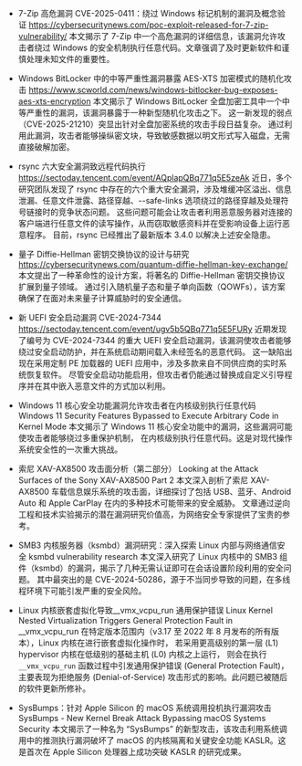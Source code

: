 - 7-Zip 高危漏洞 CVE-2025-0411：绕过 Windows 标记机制的漏洞及概念验证
https://cybersecuritynews.com/poc-exploit-released-for-7-zip-vulnerability/
本文揭示了 7-Zip 中一个高危漏洞的详细信息，该漏洞允许攻击者绕过 Windows 的安全机制执行任意代码。文章强调了及时更新软件和谨慎处理未知文件的重要性。

- Windows BitLocker 中的中等严重性漏洞暴露 AES-XTS 加密模式的随机化攻击
https://www.scworld.com/news/windows-bitlocker-bug-exposes-aes-xts-encryption
本文揭示了 Windows BitLocker 全盘加密工具中一个中等严重性的漏洞，该漏洞暴露于一种新型随机化攻击之下。
这一新发现的弱点（CVE-2025-21210）突显出针对全盘加密系统的攻击手段日益复杂。
通过利用此漏洞，攻击者能够操纵密文块，导致敏感数据以明文形式写入磁盘，无需直接破解加密。

- rsync 六大安全漏洞致远程代码执行
https://sectoday.tencent.com/event/AQplapQBq771q5E5zeAk
近日，多个研究团队发现了 rsync 中存在的六个重大安全漏洞，涉及堆缓冲区溢出、信息泄漏、任意文件泄露、路径穿越、--safe-links 选项绕过的路径穿越及处理符号链接时的竞争状态问题。
这些问题可能会让攻击者利用恶意服务器对连接的客户端进行任意文件的读写操作，从而窃取敏感资料并在受影响设备上运行恶意程序。
目前，rsync 已经推出了最新版本 3.4.0 以解决上述安全隐患。

- 量子 Diffie-Hellman 密钥交换协议的设计与研究
https://cybersecuritynews.com/quantum-diffie-hellman-key-exchange/
本文提出了一种革命性的设计方案，将著名的 Diffie-Hellman 密钥交换协议扩展到量子领域。
通过引入随机量子态和量子单向函数（QOWFs），该方案确保了在面对未来量子计算威胁时的安全通信。

- 新 UEFI 安全启动漏洞 CVE-2024-7344
https://sectoday.tencent.com/event/ugv5b5QBq771q5E5FURy
近期发现了编号为 CVE-2024-7344 的重大 UEFI 安全启动漏洞，该漏洞使攻击者能够绕过安全启动防护，并在系统启动期间载入未经签名的恶意代码。
这一缺陷出现在采用定制 PE 加载器的 UEFI 应用中，涉及多款来自不同供应商的实时系统恢复软件。
尽管安全启动功能启用，但攻击者仍能通过替换成自定义引导程序并在其中嵌入恶意文件的方式加以利用。

- Windows 11 核心安全功能漏洞允许攻击者在内核级别执行任意代码
Windows 11 Security Features Bypassed to Execute Arbitrary Code in Kernel Mode
本文揭示了 Windows 11 核心安全功能中的漏洞，这些漏洞可能使攻击者能够绕过多重保护机制，
在内核级别执行任意代码。这是对现代操作系统安全性的一次重大挑战。

- 索尼 XAV-AX8500 攻击面分析（第二部分）
Looking at the Attack Surfaces of the Sony XAV-AX8500 Part 2
本文深入剖析了索尼 XAV-AX8500 车载信息娱乐系统的攻击面，详细探讨了包括 USB、蓝牙、Android Auto 和 Apple CarPlay 在内的多种技术可能带来的安全威胁。
文章通过逆向工程和技术实验揭示的潜在漏洞研究价值高，为网络安全专家提供了宝贵的参考。

- SMB3 内核服务器（ksmbd）漏洞研究：深入探索 Linux 内部与网络通信安全
ksmbd vulnerability research
本文深入研究了 Linux 内核中的 SMB3 组件（ksmbd）的漏洞，揭示了几种无需认证即可在会话设置阶段利用的安全问题。
其中最突出的是 CVE-2024-50286，源于不当同步导致的问题，在多线程环境下可能引发严重的安全风险。

- Linux 内核嵌套虚拟化导致__vmx_vcpu_run 通用保护错误
Linux Kernel Nested Virtualization Triggers General Protection Fault in __vmx_vcpu_run
在特定版本范围内（v3.17 至 2022 年 8 月发布的所有版本），Linux 内核在进行嵌套虚拟化操作时，
若采用更高级别的第一层 (L1) hypervisor 内核在低级别的基础主机 (L0) 内核之上运行，
则会在执行 `__vmx_vcpu_run` 函数过程中引发通用保护错误 (General Protection Fault)，
主要表现为拒绝服务 (Denial-of-Service) 攻击形式的影响。此问题已被随后的软件更新所修补。

- SysBumps：针对 Apple Silicon 的 macOS 系统调用投机执行漏洞攻击
SysBumps - New Kernel Break Attack Bypassing macOS Systems Security
本文揭示了一种名为 “SysBumps” 的新型攻击，该攻击利用系统调用中的推测执行漏洞破坏了
macOS 的内核隔离和关键安全功能 KASLR。这是首次在 Apple Silicon 处理器上成功突破 KASLR 的研究成果。
